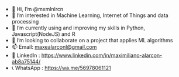 - 👋 Hi, I’m @mxmlnlrcn
- 👀 I’m interested in Machine Learning, Internet of Things and data processing
- 🌱 I’m currently using and improving my skills in Python, Javascript(NodeJS) and R
- 💞️ I’m looking to collaborate on a project that applies ML algorithms 
- 📫 Email: maxealarconl@gmail.com
- 👔 LinkedIn : https://www.linkedin.com/in/maximiliano-alarcon-ab8a75144/
- 📞 WhatsApp : https://wa.me/56978061121


